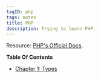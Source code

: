 ```yaml
---
tagID: php
tags: notes
title: PHP
description: Trying to learn PHP.
---
```


Resource: [PHP's Official Docs](https://php.net).

**Table Of Contents**

* [Chapter 1: Types](1-Types)
